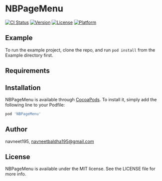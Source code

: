# NBPageMenu

[![CI Status](https://img.shields.io/travis/navneet195/NBPageMenu.svg?style=flat)](https://travis-ci.org/navneet195/NBPageMenu)
[![Version](https://img.shields.io/cocoapods/v/NBPageMenu.svg?style=flat)](https://cocoapods.org/pods/NBPageMenu)
[![License](https://img.shields.io/cocoapods/l/NBPageMenu.svg?style=flat)](https://cocoapods.org/pods/NBPageMenu)
[![Platform](https://img.shields.io/cocoapods/p/NBPageMenu.svg?style=flat)](https://cocoapods.org/pods/NBPageMenu)

## Example

To run the example project, clone the repo, and run `pod install` from the Example directory first.

## Requirements

## Installation

NBPageMenu is available through [CocoaPods](https://cocoapods.org). To install
it, simply add the following line to your Podfile:

```ruby
pod 'NBPageMenu'
```

## Author

navneet195, navneetbaldha195@gmail.com

## License

NBPageMenu is available under the MIT license. See the LICENSE file for more info.
